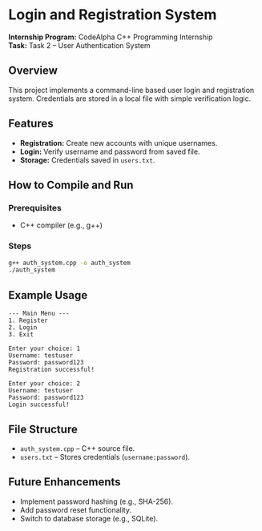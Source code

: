 # Login and Registration System

**Internship Program:** CodeAlpha C++ Programming Internship  
**Task:** Task 2 – User Authentication System

## Overview

This project implements a command-line based user login and registration system. Credentials are stored in a local file with simple verification logic.

## Features

- **Registration:** Create new accounts with unique usernames.
- **Login:** Verify username and password from saved file.
- **Storage:** Credentials saved in `users.txt`.

## How to Compile and Run

### Prerequisites
- C++ compiler (e.g., g++)

### Steps
```bash
g++ auth_system.cpp -o auth_system
./auth_system
```

## Example Usage
```
--- Main Menu ---
1. Register
2. Login
3. Exit

Enter your choice: 1
Username: testuser
Password: password123
Registration successful!

Enter your choice: 2
Username: testuser
Password: password123
Login successful!
```

## File Structure

- `auth_system.cpp` – C++ source file.
- `users.txt` – Stores credentials (`username:password`).

## Future Enhancements

- Implement password hashing (e.g., SHA-256).
- Add password reset functionality.
- Switch to database storage (e.g., SQLite).